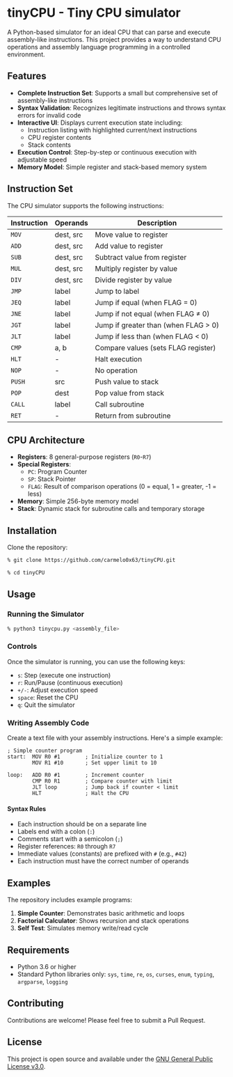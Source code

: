 # tinyCPU - Tiny CPU simulator

A Python-based simulator for an ideal CPU that can parse and execute assembly-like instructions. This project provides a way to understand CPU operations and assembly language programming in a controlled environment.

## Features

- **Complete Instruction Set**: Supports a small but comprehensive set of assembly-like instructions
- **Syntax Validation**: Recognizes legitimate instructions and throws syntax errors for invalid code
- **Interactive UI**: Displays current execution state including:
  - Instruction listing with highlighted current/next instructions
  - CPU register contents
  - Stack contents
- **Execution Control**: Step-by-step or continuous execution with adjustable speed
- **Memory Model**: Simple register and stack-based memory system

## Instruction Set

The CPU simulator supports the following instructions:

| Instruction | Operands | Description |
|-------------|----------|-------------|
| `MOV` | dest, src | Move value to register |
| `ADD` | dest, src | Add value to register |
| `SUB` | dest, src | Subtract value from register |
| `MUL` | dest, src | Multiply register by value |
| `DIV` | dest, src | Divide register by value |
| `JMP` | label | Jump to label |
| `JEQ` | label | Jump if equal (when FLAG = 0) |
| `JNE` | label | Jump if not equal (when FLAG ≠ 0) |
| `JGT` | label | Jump if greater than (when FLAG > 0) |
| `JLT` | label | Jump if less than (when FLAG < 0) |
| `CMP` | a, b | Compare values (sets FLAG register) |
| `HLT` | - | Halt execution |
| `NOP` | - | No operation |
| `PUSH` | src | Push value to stack |
| `POP` | dest | Pop value from stack |
| `CALL` | label | Call subroutine |
| `RET` | - | Return from subroutine |

## CPU Architecture

- **Registers**: 8 general-purpose registers (`R0`-`R7`)
- **Special Registers**:
  - `PC`: Program Counter
  - `SP`: Stack Pointer
  - `FLAG`: Result of comparison operations (0 = equal, 1 = greater, -1 = less)
- **Memory**: Simple 256-byte memory model
- **Stack**: Dynamic stack for subroutine calls and temporary storage

## Installation

Clone the repository:

```bash
% git clone https://github.com/carmelo0x63/tinyCPU.git

% cd tinyCPU
```

## Usage

### Running the Simulator

```bash
% python3 tinycpu.py <assembly_file>
```

### Controls

Once the simulator is running, you can use the following keys:
- `s`: Step (execute one instruction)
- `r`: Run/Pause (continuous execution)
- `+/-`: Adjust execution speed
- `space`: Reset the CPU
- `q`: Quit the simulator

### Writing Assembly Code

Create a text file with your assembly instructions. Here's a simple example:

```assembly
; Simple counter program
start:  MOV R0 #1        ; Initialize counter to 1
        MOV R1 #10       ; Set upper limit to 10

loop:   ADD R0 #1        ; Increment counter
        CMP R0 R1        ; Compare counter with limit
        JLT loop         ; Jump back if counter < limit
        HLT              ; Halt the CPU
```

#### Syntax Rules

- Each instruction should be on a separate line
- Labels end with a colon (`:`)
- Comments start with a semicolon (`;`)
- Register references: `R0` through `R7`
- Immediate values (constants) are prefixed with `#` (e.g., `#42`)
- Each instruction must have the correct number of operands

## Examples

The repository includes example programs:

1. **Simple Counter**: Demonstrates basic arithmetic and loops
2. **Factorial Calculator**: Shows recursion and stack operations
3. **Self Test**: Simulates memory write/read cycle

## Requirements

- Python 3.6 or higher
- Standard Python libraries only: `sys`, `time`, `re`, `os`, `curses`, `enum`, `typing`, `argparse`, `logging`

## Contributing

Contributions are welcome! Please feel free to submit a Pull Request.

## License

This project is open source and available under the [GNU General Public License v3.0](LICENSE).
